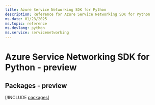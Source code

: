 ```yaml
---
title: Azure Service Networking SDK for Python
description: Reference for Azure Service Networking SDK for Python
ms.date: 01/28/2025
ms.topic: reference
ms.devlang: python
ms.service: servicenetworking
---
```

# Azure Service Networking SDK for Python - preview
## Packages - preview
[!INCLUDE [packages](service-networking-index.md)]